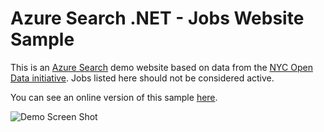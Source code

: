 # Azure Search .NET - Jobs Website Sample
This is an <a href="http://azure.microsoft.com/en-us/services/search/">Azure Search</a> demo website based on data from the <a href="https://nycopendata.socrata.com/">NYC Open Data initiative</a>.  Jobs listed here should not be considered active.

You can see an online version of this sample [here](http://azjobsdemo.azurewebsites.net/).

![Demo Screen Shot](https://raw.githubusercontent.com/Azure-Samples/master/NYCJobs.NET/azure_search_jobs_demo.png)
